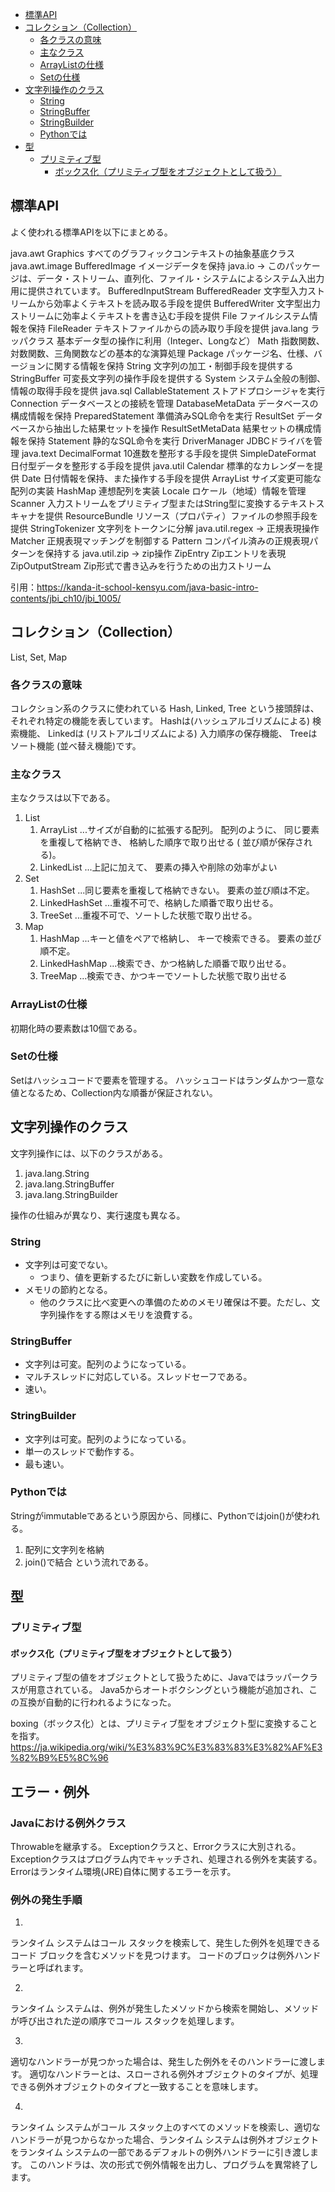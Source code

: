 - [標準API](#標準api)
- [コレクション（Collection）](#コレクションcollection)
  - [各クラスの意味](#各クラスの意味)
  - [主なクラス](#主なクラス)
  - [ArrayListの仕様](#arraylistの仕様)
  - [Setの仕様](#setの仕様)
- [文字列操作のクラス](#文字列操作のクラス)
  - [String](#string)
  - [StringBuffer](#stringbuffer)
  - [StringBuilder](#stringbuilder)
  - [Pythonでは](#pythonでは)
- [型](#型)
  - [プリミティブ型](#プリミティブ型)
    - [ボックス化（プリミティブ型をオブジェクトとして扱う）](#ボックス化プリミティブ型をオブジェクトとして扱う)


## 標準API
よく使われる標準APIを以下にまとめる。

java.awt
    Graphics	すべてのグラフィックコンテキストの抽象基底クラス
java.awt.image
    BufferedImage	イメージデータを保持
java.io
    → このパッケージは、データ・ストリーム、直列化、ファイル・システムによるシステム入出力用に提供されています。
    BufferedInputStream
    BufferedReader	文字型入力ストリームから効率よくテキストを読み取る手段を提供
    BufferedWriter	文字型出力ストリームに効率よくテキストを書き込む手段を提供
    File	ファイルシステム情報を保持
    FileReader	テキストファイルからの読み取り手段を提供
java.lang
    ラッパクラス	基本データ型の操作に利用（Integer、Longなど）
    Math	指数関数、対数関数、三角関数などの基本的な演算処理
    Package	パッケージ名、仕様、バージョンに関する情報を保持
    String	文字列の加工・制御手段を提供する
    StringBuffer	可変長文字列の操作手段を提供する
    System	システム全般の制御、情報の取得手段を提供
java.sql
    CallableStatement	ストアドプロシージャを実行
    Connection	データベースとの接続を管理
    DatabaseMetaData	データベースの構成情報を保持
    PreparedStatement	準備済みSQL命令を実行
    ResultSet	データベースから抽出した結果セットを操作
    ResultSetMetaData	結果セットの構成情報を保持
    Statement	静的なSQL命令を実行
    DriverManager	JDBCドライバを管理
java.text
    DecimalFormat	10進数を整形する手段を提供
    SimpleDateFormat	日付型データを整形する手段を提供
java.util
    Calendar	標準的なカレンダーを提供
    Date	日付情報を保持、また操作する手段を提供
    ArrayList	サイズ変更可能な配列の実装
    HashMap	連想配列を実装
    Locale	ロケール（地域）情報を管理
    Scanner	入力ストリームをプリミティブ型またはString型に変換するテキストスキャナを提供
    ResourceBundle	リソース（プロパティ）ファイルの参照手段を提供
    StringTokenizer	文字列をトークンに分解
java.util.regex
    → 正規表現操作
    Matcher	正規表現マッチングを制御する
    Pattern	コンパイル済みの正規表現パターンを保持する
java.util.zip
    → zip操作
    ZipEntry	Zipエントリを表現
    ZipOutputStream	Zip形式で書き込みを行うための出力ストリーム

引用：https://kanda-it-school-kensyu.com/java-basic-intro-contents/jbi_ch10/jbi_1005/

## コレクション（Collection）
List, Set, Map

### 各クラスの意味
コレクション系のクラスに使われている Hash, Linked, Tree という接頭辞は、それぞれ特定の機能を表しています。
Hashは(ハッシュアルゴリズムによる) 検索機能、 Linkedは (リストアルゴリズムによる) 入力順序の保存機能、 Treeはソート機能 (並べ替え機能)です。

### 主なクラス
主なクラスは以下である。
1. List
   1. ArrayList ...サイズが自動的に拡張する配列。 配列のように、 同じ要素を重複して格納でき、 格納した順序で取り出せる ( 並び順が保存される)。
   2. LinkedList ...上記に加えて、 要素の挿入や削除の効率がよい
2. Set
   1. HashSet ...同じ要素を重複して格納できない。 要素の並び順は不定。
   2. LinkedHashSet ...重複不可で、格納した順番で取り出せる。
   3. TreeSet ...重複不可で、ソートした状態で取り出せる。
3. Map
   1. HashMap ...キーと値をペアで格納し、 キーで検索できる。 要素の並び順不定。
   2. LinkedHashMap ...検索でき、かつ格納した順番で取り出せる。
   3. TreeMap ...検索でき、かつキーでソートした状態で取り出せる

### ArrayListの仕様
初期化時の要素数は10個である。

### Setの仕様
Setはハッシュコードで要素を管理する。
ハッシュコードはランダムかつ一意な値となるため、Collection内な順番が保証されない。

## 文字列操作のクラス
文字列操作には、以下のクラスがある。
1. java.lang.String
2. java.lang.StringBuffer
3. java.lang.StringBuilder

操作の仕組みが異なり、実行速度も異なる。

### String
- 文字列は可変でない。
  - つまり、値を更新するたびに新しい変数を作成している。
- メモリの節約となる。
  - 他のクラスに比べ変更への準備のためのメモリ確保は不要。ただし、文字列操作をする際はメモリを浪費する。

### StringBuffer
- 文字列は可変。配列のようになっている。
- マルチスレッドに対応している。スレッドセーフである。
- 速い。

### StringBuilder
- 文字列は可変。配列のようになっている。
- 単一のスレッドで動作する。
- 最も速い。

### Pythonでは
Stringがimmutableであるという原因から、同様に、Pythonではjoin()が使われる。

1. 配列に文字列を格納
2. join()で結合
という流れである。

## 型
### プリミティブ型
#### ボックス化（プリミティブ型をオブジェクトとして扱う）
プリミティブ型の値をオブジェクトとして扱うために、Javaではラッパークラスが用意されている。
Java5からオートボクシングという機能が追加され、この互換が自動的に行われるようになった。

boxing（ボックス化）とは、プリミティブ型をオブジェクト型に変換することを指す。
https://ja.wikipedia.org/wiki/%E3%83%9C%E3%83%83%E3%82%AF%E3%82%B9%E5%8C%96

## エラー・例外
### Javaにおける例外クラス
Throwableを継承する。
Exceptionクラスと、Errorクラスに大別される。
Exceptionクラスはプログラム内でキャッチされ、処理される例外を実装する。
Errorはランタイム環境(JRE)自体に関するエラーを示す。

### 例外の発生手順
1)
ランタイム システムはコール スタックを検索して、発生した例外を処理できるコード ブロックを含むメソッドを見つけます。 コードのブロックは例外ハンドラーと呼ばれます。

2)
ランタイム システムは、例外が発生したメソッドから検索を開始し、メソッドが呼び出された逆の順序でコール スタックを処理します。

3)
適切なハンドラーが見つかった場合は、発生した例外をそのハンドラーに渡します。 適切なハンドラーとは、スローされる例外オブジェクトのタイプが、処理できる例外オブジェクトのタイプと一致することを意味します。

4)
ランタイム システムがコール スタック上のすべてのメソッドを検索し、適切なハンドラーが見つからなかった場合、ランタイム システムは例外オブジェクトをランタイム システムの一部であるデフォルトの例外ハンドラーに引き渡します。 このハンドラは、次の形式で例外情報を出力し、プログラムを異常終了します。

